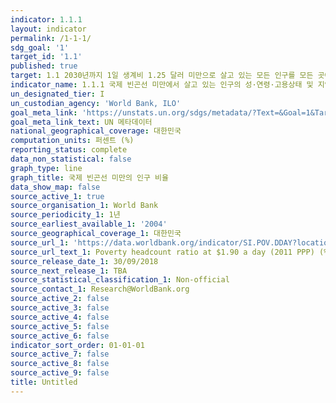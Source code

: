 ```yaml
---
indicator: 1.1.1
layout: indicator
permalink: /1-1-1/
sdg_goal: '1'
target_id: '1.1'
published: true
target: 1.1 2030년까지 1일 생계비 1.25 달러 미만으로 살고 있는 모든 인구를 모든 곳에서 종식
indicator_name: 1.1.1 국제 빈곤선 미만에서 살고 있는 인구의 성·연령·고용상태 및 지역(도시/농촌)별 비율
un_designated_tier: I
un_custodian_agency: 'World Bank, ILO'
goal_meta_link: 'https://unstats.un.org/sdgs/metadata/?Text=&Goal=1&Target=1.1'
goal_meta_link_text: UN 메타데이터
national_geographical_coverage: 대한민국
computation_units: 퍼센트 (%)
reporting_status: complete
data_non_statistical: false
graph_type: line
graph_title: 국제 빈곤선 미만의 인구 비율
data_show_map: false
source_active_1: true
source_organisation_1: World Bank
source_periodicity_1: 1년
source_earliest_available_1: '2004'
source_geographical_coverage_1: 대한민국
source_url_1: 'https://data.worldbank.org/indicator/SI.POV.DDAY?locations=GB'
source_url_text_1: Poverty headcount ratio at $1.90 a day (2011 PPP) (% of population)
source_release_date_1: 30/09/2018
source_next_release_1: TBA
source_statistical_classification_1: Non-official
source_contact_1: Research@WorldBank.org
source_active_2: false
source_active_3: false
source_active_4: false
source_active_5: false
source_active_6: false
indicator_sort_order: 01-01-01
source_active_7: false
source_active_8: false
source_active_9: false
title: Untitled
---
```

